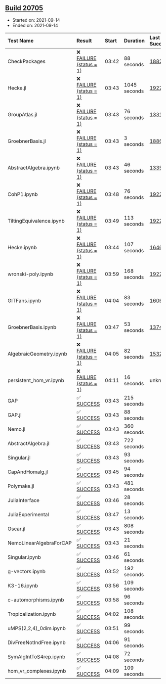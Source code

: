 ## [Build 20705](https://oscarci.mathematik.uni-kl.de/job/oscar/20705/)

* Started on: 2021-09-14
* Ended on: 2021-09-14

| Test Name    | Result | Start | Duration | Last Success | First Failure |
|:-------------|:-------|:------|:---------|:-------------|:--------------|
| CheckPackages | ❌ [FAILURE (status = 1)](https://oscarci.mathematik.uni-kl.de/job/oscar/20705/artifact/logs/build-20705/CheckPackages.log) | 03:42 | 88 seconds | [18822](https://oscarci.mathematik.uni-kl.de/job/oscar/18822/) | [18823](https://oscarci.mathematik.uni-kl.de/job/oscar/18823/) |
| Hecke.jl | ❌ [FAILURE (status = 1)](https://oscarci.mathematik.uni-kl.de/job/oscar/20705/artifact/logs/build-20705/Hecke.jl.log) | 03:43 | 1045 seconds | [19222](https://oscarci.mathematik.uni-kl.de/job/oscar/19222/) | [20152](https://oscarci.mathematik.uni-kl.de/job/oscar/20152/) |
| GroupAtlas.jl | ❌ [FAILURE (status = 1)](https://oscarci.mathematik.uni-kl.de/job/oscar/20705/artifact/logs/build-20705/GroupAtlas.jl.log) | 03:43 | 76 seconds | [13311](https://oscarci.mathematik.uni-kl.de/job/oscar/13311/) | [13312](https://oscarci.mathematik.uni-kl.de/job/oscar/13312/) |
| GroebnerBasis.jl | ❌ [FAILURE (status = 1)](https://oscarci.mathematik.uni-kl.de/job/oscar/20705/artifact/logs/build-20705/GroebnerBasis.jl.log) | 03:43 | 3 seconds | [18864](https://oscarci.mathematik.uni-kl.de/job/oscar/18864/) | [18865](https://oscarci.mathematik.uni-kl.de/job/oscar/18865/) |
| AbstractAlgebra.ipynb | ❌ [FAILURE (status = 1)](https://oscarci.mathematik.uni-kl.de/job/oscar/20705/artifact/logs/build-20705/AbstractAlgebra.ipynb.log) | 03:43 | 46 seconds | [13355](https://oscarci.mathematik.uni-kl.de/job/oscar/13355/) | [13356](https://oscarci.mathematik.uni-kl.de/job/oscar/13356/) |
| CohP1.ipynb | ❌ [FAILURE (status = 1)](https://oscarci.mathematik.uni-kl.de/job/oscar/20705/artifact/logs/build-20705/CohP1.ipynb.log) | 03:48 | 76 seconds | [19222](https://oscarci.mathematik.uni-kl.de/job/oscar/19222/) | [20152](https://oscarci.mathematik.uni-kl.de/job/oscar/20152/) |
| TiltingEquivalence.ipynb | ❌ [FAILURE (status = 1)](https://oscarci.mathematik.uni-kl.de/job/oscar/20705/artifact/logs/build-20705/TiltingEquivalence.ipynb.log) | 03:49 | 113 seconds | [19222](https://oscarci.mathematik.uni-kl.de/job/oscar/19222/) | [20152](https://oscarci.mathematik.uni-kl.de/job/oscar/20152/) |
| Hecke.ipynb | ❌ [FAILURE (status = 1)](https://oscarci.mathematik.uni-kl.de/job/oscar/20705/artifact/logs/build-20705/Hecke.ipynb.log) | 03:44 | 107 seconds | [16463](https://oscarci.mathematik.uni-kl.de/job/oscar/16463/) | [16464](https://oscarci.mathematik.uni-kl.de/job/oscar/16464/) |
| wronski-poly.ipynb | ❌ [FAILURE (status = 1)](https://oscarci.mathematik.uni-kl.de/job/oscar/20705/artifact/logs/build-20705/wronski-poly.ipynb.log) | 03:59 | 168 seconds | [19222](https://oscarci.mathematik.uni-kl.de/job/oscar/19222/) | [20152](https://oscarci.mathematik.uni-kl.de/job/oscar/20152/) |
| GITFans.ipynb | ❌ [FAILURE (status = 1)](https://oscarci.mathematik.uni-kl.de/job/oscar/20705/artifact/logs/build-20705/GITFans.ipynb.log) | 04:04 | 83 seconds | [16068](https://oscarci.mathematik.uni-kl.de/job/oscar/16068/) | [16069](https://oscarci.mathematik.uni-kl.de/job/oscar/16069/) |
| GroebnerBasis.ipynb | ❌ [FAILURE (status = 1)](https://oscarci.mathematik.uni-kl.de/job/oscar/20705/artifact/logs/build-20705/GroebnerBasis.ipynb.log) | 03:47 | 53 seconds | [13748](https://oscarci.mathematik.uni-kl.de/job/oscar/13748/) | [13749](https://oscarci.mathematik.uni-kl.de/job/oscar/13749/) |
| AlgebraicGeometry.ipynb | ❌ [FAILURE (status = 1)](https://oscarci.mathematik.uni-kl.de/job/oscar/20705/artifact/logs/build-20705/AlgebraicGeometry.ipynb.log) | 04:05 | 82 seconds | [15322](https://oscarci.mathematik.uni-kl.de/job/oscar/15322/) | [15323](https://oscarci.mathematik.uni-kl.de/job/oscar/15323/) |
| persistent_hom_vr.ipynb | ❌ [FAILURE (status = 1)](https://oscarci.mathematik.uni-kl.de/job/oscar/20705/artifact/logs/build-20705/persistent_hom_vr.ipynb.log) | 04:11 | 16 seconds | unknown | unknown |
| GAP | ✅ [SUCCESS](https://oscarci.mathematik.uni-kl.de/job/oscar/20705/artifact/logs/build-20705/GAP.log) | 03:43 | 215 seconds |  |  |
| GAP.jl | ✅ [SUCCESS](https://oscarci.mathematik.uni-kl.de/job/oscar/20705/artifact/logs/build-20705/GAP.jl.log) | 03:43 | 88 seconds |  |  |
| Nemo.jl | ✅ [SUCCESS](https://oscarci.mathematik.uni-kl.de/job/oscar/20705/artifact/logs/build-20705/Nemo.jl.log) | 03:43 | 360 seconds |  |  |
| AbstractAlgebra.jl | ✅ [SUCCESS](https://oscarci.mathematik.uni-kl.de/job/oscar/20705/artifact/logs/build-20705/AbstractAlgebra.jl.log) | 03:43 | 722 seconds |  |  |
| Singular.jl | ✅ [SUCCESS](https://oscarci.mathematik.uni-kl.de/job/oscar/20705/artifact/logs/build-20705/Singular.jl.log) | 03:43 | 93 seconds |  |  |
| CapAndHomalg.jl | ✅ [SUCCESS](https://oscarci.mathematik.uni-kl.de/job/oscar/20705/artifact/logs/build-20705/CapAndHomalg.jl.log) | 03:45 | 94 seconds |  |  |
| Polymake.jl | ✅ [SUCCESS](https://oscarci.mathematik.uni-kl.de/job/oscar/20705/artifact/logs/build-20705/Polymake.jl.log) | 03:43 | 481 seconds |  |  |
| JuliaInterface | ✅ [SUCCESS](https://oscarci.mathematik.uni-kl.de/job/oscar/20705/artifact/logs/build-20705/JuliaInterface.log) | 03:46 | 28 seconds |  |  |
| JuliaExperimental | ✅ [SUCCESS](https://oscarci.mathematik.uni-kl.de/job/oscar/20705/artifact/logs/build-20705/JuliaExperimental.log) | 03:47 | 13 seconds |  |  |
| Oscar.jl | ✅ [SUCCESS](https://oscarci.mathematik.uni-kl.de/job/oscar/20705/artifact/logs/build-20705/Oscar.jl.log) | 03:43 | 808 seconds |  |  |
| NemoLinearAlgebraForCAP | ✅ [SUCCESS](https://oscarci.mathematik.uni-kl.de/job/oscar/20705/artifact/logs/build-20705/NemoLinearAlgebraForCAP.log) | 03:43 | 21 seconds |  |  |
| Singular.ipynb | ✅ [SUCCESS](https://oscarci.mathematik.uni-kl.de/job/oscar/20705/artifact/logs/build-20705/Singular.ipynb.log) | 03:46 | 61 seconds |  |  |
| g-vectors.ipynb | ✅ [SUCCESS](https://oscarci.mathematik.uni-kl.de/job/oscar/20705/artifact/logs/build-20705/g-vectors.ipynb.log) | 03:52 | 192 seconds |  |  |
| K3-16.ipynb | ✅ [SUCCESS](https://oscarci.mathematik.uni-kl.de/job/oscar/20705/artifact/logs/build-20705/K3-16.ipynb.log) | 03:56 | 109 seconds |  |  |
| c-automorphisms.ipynb | ✅ [SUCCESS](https://oscarci.mathematik.uni-kl.de/job/oscar/20705/artifact/logs/build-20705/c-automorphisms.ipynb.log) | 03:58 | 96 seconds |  |  |
| Tropicalization.ipynb | ✅ [SUCCESS](https://oscarci.mathematik.uni-kl.de/job/oscar/20705/artifact/logs/build-20705/Tropicalization.ipynb.log) | 04:02 | 108 seconds |  |  |
| uMPS(2,2,4)_0dim.ipynb | ✅ [SUCCESS](https://oscarci.mathematik.uni-kl.de/job/oscar/20705/artifact/logs/build-20705/uMPS-2-2-4-_0dim.ipynb.log) | 03:51 | 99 seconds |  |  |
| DivFreeNotIndFree.ipynb | ✅ [SUCCESS](https://oscarci.mathematik.uni-kl.de/job/oscar/20705/artifact/logs/build-20705/DivFreeNotIndFree.ipynb.log) | 04:06 | 91 seconds |  |  |
| SymAlgIntToS4rep.ipynb | ✅ [SUCCESS](https://oscarci.mathematik.uni-kl.de/job/oscar/20705/artifact/logs/build-20705/SymAlgIntToS4rep.ipynb.log) | 04:08 | 72 seconds |  |  |
| hom_vr_complexes.ipynb | ✅ [SUCCESS](https://oscarci.mathematik.uni-kl.de/job/oscar/20705/artifact/logs/build-20705/hom_vr_complexes.ipynb.log) | 04:09 | 109 seconds |  |  |
